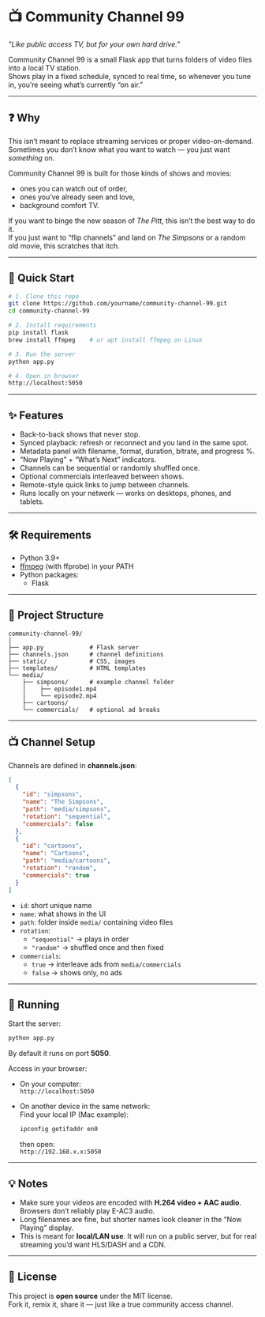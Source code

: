# 📺 Community Channel 99

*"Like public access TV, but for your own hard drive."*  

Community Channel 99 is a small Flask app that turns folders of video files into a local TV station.  
Shows play in a fixed schedule, synced to real time, so whenever you tune in, you’re seeing what’s currently “on air.”  

---

## ❓ Why

This isn’t meant to replace streaming services or proper video-on-demand.  
Sometimes you don’t know what you want to watch — you just want *something* on.  

Community Channel 99 is built for those kinds of shows and movies:  
- ones you can watch out of order,  
- ones you’ve already seen and love,  
- background comfort TV.  

If you want to binge the new season of *The Pitt*, this isn’t the best way to do it.  
If you just want to “flip channels” and land on *The Simpsons* or a random old movie, this scratches that itch.  

---

## 🚀 Quick Start

```bash
# 1. Clone this repo
git clone https://github.com/yourname/community-channel-99.git
cd community-channel-99

# 2. Install requirements
pip install flask
brew install ffmpeg    # or apt install ffmpeg on Linux

# 3. Run the server
python app.py

# 4. Open in browser
http://localhost:5050
```

---

## ✨ Features

- Back-to-back shows that never stop.  
- Synced playback: refresh or reconnect and you land in the same spot.  
- Metadata panel with filename, format, duration, bitrate, and progress %.  
- “Now Playing” + “What’s Next” indicators.  
- Channels can be sequential or randomly shuffled once.  
- Optional commercials interleaved between shows.  
- Remote-style quick links to jump between channels.  
- Runs locally on your network — works on desktops, phones, and tablets.  

---

## 🛠 Requirements

- Python 3.9+  
- [ffmpeg](https://ffmpeg.org/) (with ffprobe) in your PATH  
- Python packages:  
  - Flask  

---

## 📂 Project Structure

```
community-channel-99/
│
├── app.py             # Flask server
├── channels.json      # channel definitions
├── static/            # CSS, images
├── templates/         # HTML templates
└── media/
    ├── simpsons/      # example channel folder
    │    ├── episode1.mp4
    │    └── episode2.mp4
    ├── cartoons/
    └── commercials/   # optional ad breaks
```

---

## 📺 Channel Setup

Channels are defined in **channels.json**:

```json
[
  {
    "id": "simpsons",
    "name": "The Simpsons",
    "path": "media/simpsons",
    "rotation": "sequential",
    "commercials": false
  },
  {
    "id": "cartoons",
    "name": "Cartoons",
    "path": "media/cartoons",
    "rotation": "random",
    "commercials": true
  }
]
```

- `id`: short unique name  
- `name`: what shows in the UI  
- `path`: folder inside `media/` containing video files  
- `rotation`:  
  - `"sequential"` → plays in order  
  - `"random"` → shuffled once and then fixed  
- `commercials`:  
  - `true` → interleave ads from `media/commercials`  
  - `false` → shows only, no ads  

---

## 🚀 Running

Start the server:

```bash
python app.py
```

By default it runs on port **5050**.  

Access in your browser:

- On your computer:  
  `http://localhost:5050`

- On another device in the same network:  
  Find your local IP (Mac example):  
  ```bash
  ipconfig getifaddr en0
  ```  
  then open:  
  `http://192.168.x.x:5050`

---

## 💡 Notes

- Make sure your videos are encoded with **H.264 video + AAC audio**. Browsers don’t reliably play E-AC3 audio.  
- Long filenames are fine, but shorter names look cleaner in the “Now Playing” display.  
- This is meant for **local/LAN use**. It will run on a public server, but for real streaming you’d want HLS/DASH and a CDN.  

---

## 📜 License

This project is **open source** under the MIT license.  
Fork it, remix it, share it — just like a true community access channel.  
